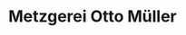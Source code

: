 ---
title: "Metzgerei Otto Müller"
url: /konstanz/metzgerei-otto-mueller-max-stromeyer-strasse-2/
shop: Metzgerei
---